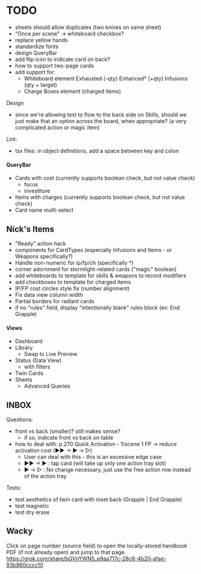 # TODO

- sheets should allow duplicates (two knives on same sheet)
- "Once per scene"  ->  whiteboard checkbox?
- replace yellow hands
- standardize fonts
- design QueryBar
- add flip icon to indicate card on back?
- how to support two-page cards
- add support for:
    - Whiteboard element
            Exhausted (-qty)
            Enhanced* (+qty)
            Infusions (qty + target)
    - Charge Boxes element  (charged items)

Design
- since we're allowing text to flow to the back side on Skills, should we just make that an option across the board, when appropriate?  (a very complicated action or magic item)

Lint:
- tsx files: in object definitions, add a space between key and colon

#### QueryBar

 - Cards with cost (currently supports boolean check, but not value check)
   - focus
   - investiture
 - Items with charges (currently supports boolean check, but not value check)
 - Card name multi-select


## Nick's Items
 
 - "Ready" action hack
 - components for CardTypes (especially Infusions and Items - or Weapons specifically?)
 - Handle non-numeric for ip/fp/ch (specifically *)
 - corner adornment for stormlight-related cards ("magic" boolean)
 - add whiteboards to template for skills & weapons to record modifiers
 - add checkboxes to template for charged items
 - IP/FP cost circles style fix (number alignment)
 - Fix data view column width
 - Partial borders for radiant cards
 - if no "rules" field, display "intentionally blank" rules block (ex: End Grapple)

#### Views
 
 - Dashboard
 - Library
   - Swap to Live Preview
 - Status (Data View)
   - with filters
 - Twin Cards
 - Sheets
   - Advanced Queries


## INBOX

Questions:
  - front vs back (smaller)?  still makes sense?
      - if so, indicate front vs back on table
  - how to deal with:
        p.270 Quick Activation - 1/scene 1 FP -> reduce activation cost (▶▶ -> ▶ -> ▷)
    - User can deal with this - this is an excessive edge case
    - ▶▶ -> ▶ : tap card (will take up only one action tray slot)
    - ▶ -> ▷ : No change necessary, just use the free action row instead of the action tray

Tests:
  - test aesthetics of twin card with inset back (Grapple | End Grapple)
  - test magnetic
  - test dry erase


## Wacky

Click on page number (source field) to open the locally-stored handbook PDF (if not already open) and jump to that page.
https://grok.com/share/bGVnYWN5_e9aa717c-28c6-4b20-afae-93b960cccc10

